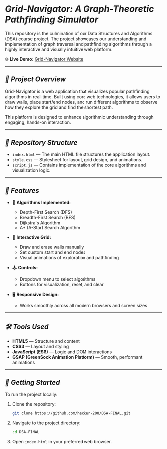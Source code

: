 # _**Grid-Navigator: A Graph-Theoretic Pathfinding Simulator**_

This repository is the culmination of our Data Structures and Algorithms (DSA) course project. The project showcases our understanding and implementation of graph traversal and pathfinding algorithms through a highly interactive and visually intuitive web platform.

🌐 **Live Demo:** [Grid-Navigator Website](https://hecker-200.github.io/DSA-FINAL/)

---

## **_🚀 Project Overview_**

Grid-Navigator is a web application that visualizes popular pathfinding algorithms in real-time. Built using core web technologies, it allows users to draw walls, place start/end nodes, and run different algorithms to observe how they explore the grid and find the shortest path.

This platform is designed to enhance algorithmic understanding through engaging, hands-on interaction.

---

## **_📁 Repository Structure_**

- `index.html` — The main HTML file structures the application layout.
- `style.css` — Stylesheet for layout, grid design, and animations.
- `script.js` — Contains implementation of the core algorithms and visualization logic.

---

## **_🧠 Features_**

- 🧭 **Algorithms Implemented:**
  - Depth-First Search (DFS)
  - Breadth-First Search (BFS)
  - Dijkstra's Algorithm
  - A* (A-Star) Search Algorithm

- 🧱 **Interactive Grid:**
  - Draw and erase walls manually
  - Set custom start and end nodes
  - Visual animations of exploration and pathfinding

- 🕹️ **Controls:**
  - Dropdown menu to select algorithms
  - Buttons for visualization, reset, and clear

- 🖥️ **Responsive Design:**
  - Works smoothly across all modern browsers and screen sizes

---

## **_🛠️ Tools Used_**

- **HTML5** — Structure and content
- **CSS3** — Layout and styling
- **JavaScript (ES6)** — Logic and DOM interactions
- **GSAP (GreenSock Animation Platform)** — Smooth, performant animations

---

## **_📌 Getting Started_**

To run the project locally:

1. Clone the repository:
   ```bash
   git clone https://github.com/hecker-200/DSA-FINAL.git
2. Navigate to the project directory:
   ```bash
   cd DSA-FINAL
3. Open `index.html` in your preferred web browser.
